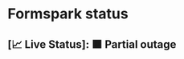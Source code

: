 # Formspark status

## [📈 Live Status]: <!--live status--> **🟧 Partial outage**

<!--start: status pages-->

<!--end: status pages-->
